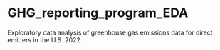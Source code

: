 # GHG_reporting_program_EDA
Exploratory data analysis of greenhouse gas emissions data for direct emitters in the U.S. 2022
